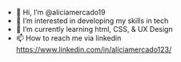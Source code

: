 - 👋 Hi, I’m @aliciamercado19
- 👀 I’m interested in developing my skills in tech
- 🌱 I’m currently learning html, CSS, & UX Design
- 📫 How to reach me via linkedin https://www.linkedin.com/in/aliciamercado123/

<!---
aliciamercado19/aliciamercado19 is a ✨ special ✨ repository because its `README.md` (this file) appears on your GitHub profile.
You can click the Preview link to take a look at your changes.
--->
